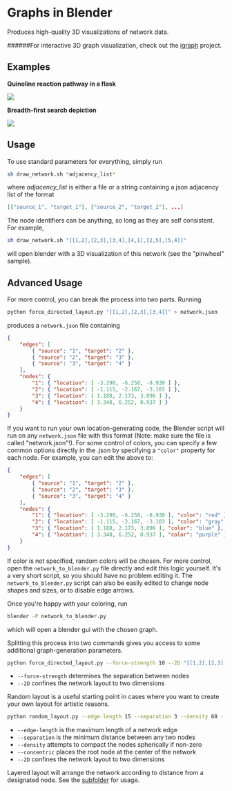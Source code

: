 Graphs in Blender
=================

Produces high-quality 3D visualizations of network data.

######For interactive 3D graph visualization, check out the [igraph](https://github.com/patrickfuller/igraph) project.

Examples
--------

**Quinoline reaction pathway in a flask**

![](http://i.imgur.com/gRpBs9X.png)

**Breadth-first search depiction**

![](http://i.imgur.com/Ll0AMBU.png)

Usage
-----

To use standard parameters for everything, simply run

```bash
sh draw_network.sh *adjacency_list*
```

where *adjacency_list* is either a file or a string containing a json adjacency
list of the format

```json
[["source_1", "target_1"], ["source_2", "target_2"], ...]
```

The node identifiers can be anything, so long as they are self consistent.
For example,

```bash
sh draw_network.sh "[[1,2],[2,3],[3,4],[4,1],[2,5],[5,4]]"
```

will open blender with a 3D visualization of this network (see the "pinwheel" sample).

Advanced Usage
--------------

For more control, you can break the process into two parts. Running

```bash
python force_directed_layout.py "[[1,2],[2,3],[3,4]]" > network.json
```

produces a `network.json` file containing

```json
{
    "edges": [
        { "source": "1", "target": "2" },
        { "source": "2", "target": "3" },
        { "source": "3", "target": "4" }
    ],
    "nodes": {
        "1": { "location": [ -3.290, -6.258, -8.930 ] },
        "2": { "location": [ -1.115, -2.167, -3.103 ] },
        "3": { "location": [ 1.188, 2.173, 3.096 ] },
        "4": { "location": [ 3.348, 6.252, 8.937 ] }
    }
}
```

If you want to run your own location-generating code, the Blender script will
run on any `network.json` file with this format (Note: make sure the file
is called "network.json"!). For some control of colors, you can specify a few
common options directly in the .json by specifying a `"color"` property for each
node. For example, you can edit the above to:

```json
{
    "edges": [
        { "source": "1", "target": "2" },
        { "source": "2", "target": "3" },
        { "source": "3", "target": "4" }
    ],
    "nodes": {
        "1": { "location": [ -3.290, -6.258, -8.930 ], "color": "red" },
        "2": { "location": [ -1.115, -2.167, -3.103 ], "color": "gray" },
        "3": { "location": [ 1.188, 2.173, 3.096 ], "color": "blue" },
        "4": { "location": [ 3.348, 6.252, 8.937 ], "color": "purple" }
    }
}
```

If color is not specified, random colors will be chosen. For more control, open
the `network_to_blender.py` file directly and edit this logic yourself. It's a
very short script, so you should have no problem editing it. The `network_to_blender.py`
script can also be easily edited to change node shapes and sizes, or to disable edge arrows.

Once you're happy with your coloring, run

```bash
blender -P network_to_blender.py
```

which will open a blender gui with the chosen graph.

Splitting this process into two commands gives you access to some additional
graph-generation parameters.

```bash
python force_directed_layout.py --force-strength 10 --2D "[[1,2],[2,3],[3,4]]"
```

 * `--force-strength` determines the separation between nodes
 * `--2D` confines the network layout to two dimensions

Random layout is a useful starting point in cases where you
want to create your own layout for artistic reasons. 

```bash
python random_layout.py --edge-length 15 --separation 3 --density 60 --concentric --2D "[[1,2],[2,3],[3,4]]"
```

 * `--edge-length` is the maximum length of a network edge
 * `--separation` is the minimum distance between any two nodes
 * `--density` attempts to compact the nodes spherically if non-zero
 * `--concentric` places the root node at the center of the network
 * `--2D` confines the network layout to two dimensions

Layered layout will arrange the network according to distance from a designated node. See the [subfolder](./ecoli-metabolism-example/) for usage. 
